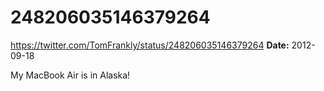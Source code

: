# 248206035146379264
https://twitter.com/TomFrankly/status/248206035146379264
**Date:** 2012-09-18

My MacBook Air is in Alaska!
